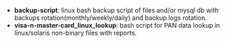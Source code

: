 - **backup-script**: linux bash backup script of files and/or mysql db with backups rotation(monthly/weekly/daily) and backup logs rotation.
- **visa-n-master-card_linux_lookup**: bash script for PAN data lookup in linux/solaris non-binary files with reports.
